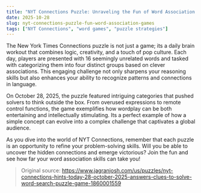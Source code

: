 ```yaml
---
title: "NYT Connections Puzzle: Unraveling the Fun of Word Association Games"
date: 2025-10-28
slug: nyt-connections-puzzle-fun-word-association-games
tags: ["NYT Connections", "word games", "puzzle strategies"]
---
```

The New York Times Connections puzzle is not just a game; its a daily brain workout that combines logic, creativity, and a touch of pop culture. Each day, players are presented with 16 seemingly unrelated words and tasked with categorizing them into four distinct groups based on clever associations. This engaging challenge not only sharpens your reasoning skills but also enhances your ability to recognize patterns and connections in language.

On October 28, 2025, the puzzle featured intriguing categories that pushed solvers to think outside the box. From overused expressions to remote control functions, the game exemplifies how wordplay can be both entertaining and intellectually stimulating. Its a perfect example of how a simple concept can evolve into a complex challenge that captivates a global audience.

As you dive into the world of NYT Connections, remember that each puzzle is an opportunity to refine your problem-solving skills. Will you be able to uncover the hidden connections and emerge victorious? Join the fun and see how far your word association skills can take you!
> Original source: https://www.jagranjosh.com/us/puzzles/nyt-connections-hints-today-28-october-2025-answers-clues-to-solve-word-search-puzzle-game-1860001559